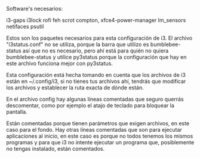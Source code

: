 Software's necesarios:

i3-gaps
i3lock
rofi
feh
scrot
compton,
xfce4-power-manager
lm_sensors
netifaces
psutil

Estos son los paquetes necesarios para esta configuración de i3.
El archivo "i3status.conf" no se utiliza, porque la barra que utilizo 
es bumblebee-status así que no es necesario, pero ahí está para quién no 
quiera bumblebee-status y utilice py3status porque la configuración que hay 
en este archivo funciona mejor con py3status.

Esta configuración está hecha tomando en cuenta que los archivos de i3 
están en ~/.config/i3, si no tienes tus archivos ahí, tendrás que modificar 
los archivos y establecer la ruta exacta de dónde están. 

En el archivo config hay algunas líneas comentadas que seguro querrás 
descomentar, como por ejemplo el atajo de teclado para bloquear la pantalla. 

Están comentadas porque tienen parámetros que exigen archivos, en este caso 
para el fondo. Hay otras líneas comentadas que son para ejecutar aplicaciones 
al inicio, en este caso es porque no todos tenemos los mismos programas y para 
que i3 no intente ejecutar un programa que, posiblemente no tengas instalado, 
están comentados.
